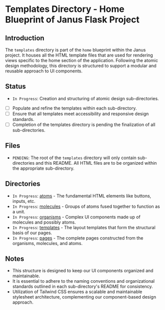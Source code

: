 # Templates Directory - Home Blueprint of Janus Flask Project

## Introduction
The `templates` directory is part of the `home` blueprint within the Janus project. It houses all the HTML template files that are used for rendering views specific to the home section of the application. Following the atomic design methodology, this directory is structured to support a modular and reusable approach to UI components.

## Status
- `In Progress`: Creation and structuring of atomic design sub-directories.
- [ ] Populate and refine the templates within each sub-directory.
- [ ] Ensure that all templates meet accessibility and responsive design standards.
- [ ] Completion of the templates directory is pending the finalization of all sub-directories.

## Files
- `PENDING`: The root of the `templates` directory will only contain sub-directories and this README. All HTML files are to be organized within the appropriate sub-directory.

## Directories
- `In Progress`: [atoms](./atoms) - The fundamental HTML elements like buttons, inputs, etc.
- `In Progress`: [molecules](./molecules) - Groups of atoms fused together to function as a unit.
- `In Progress`: [organisms](./organisms) - Complex UI components made up of molecules and possibly atoms.
- `In Progress`: [templates](./templates) - The layout templates that form the structural basis of our pages.
- `In Progress`: [pages](./pages) - The complete pages constructed from the organisms, molecules, and atoms.

## Notes
- This structure is designed to keep our UI components organized and maintainable.
- It is essential to adhere to the naming conventions and organizational standards outlined in each sub-directory's README for consistency.
- Utilization of Tailwind CSS ensures a scalable and maintainable stylesheet architecture, complementing our component-based design approach.

